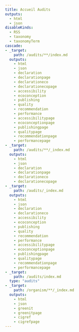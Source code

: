 ```yaml
---
title: Accueil Audits
outputs:
  - html
  - json
disableKinds:
  - RSS
  - taxonomy
  - taxonomyTerm
cascade:
- _target:
    path: /audits/**/index.md
  outputs:
    - html
    - json
    - declaration
    - declarationpage
    - declarationeco
    - declarationecopage
    - accessibility
    - ecoconception
    - publishing
    - quality
    - recommendation
    - performance
    - accessibilitypage
    - ecoconceptionpage
    - publishingpage
    - qualitypage
    - recommendationpage
    - performancepage
- _target:
    path: /audits/**/_index.md
  outputs:
    - html
    - json
    - declaration
    - declarationpage
    - declarationeco
    - declarationecopage
- _target:
    path: /audits/_index.md
  outputs:
    - html
    - json
    - declaration
    - declarationeco
    - accessibility
    - ecoconception
    - publishing
    - quality
    - recommendation
    - performance
    - accessibilitypage
    - ecoconceptionpage
    - publishingpage
    - qualitypage
    - recommendationpage
    - performancepage
- _target:
    path: /audits/index.md
  type: "audits"
- _target:
    path: /organism/**/_index.md
  outputs:
    - html
    - json
    - greenit
    - greenitpage
    - cigref
    - cigrefpage
---
```

